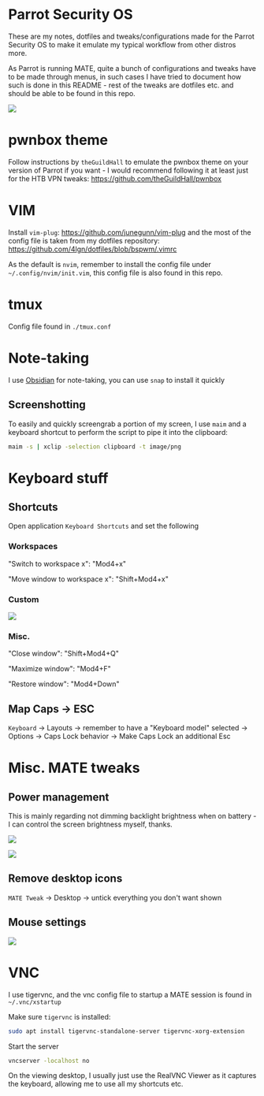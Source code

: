 # Parrot Security OS

These are my notes, dotfiles and tweaks/configurations made for the Parrot Security OS to make it emulate my typical workflow from other distros more.

As Parrot is running MATE, quite a bunch of configurations and tweaks have to be made through menus, in such cases I have tried to document how such is done in this README - rest of the tweaks are dotfiles etc. and should be able to be found in this repo.

![](./screenshots/setup.png)

# pwnbox theme

Follow instructions by `theGuildHall` to emulate the pwnbox theme on your version of Parrot if you want - I would recommend following it at least just for the HTB VPN tweaks: https://github.com/theGuildHall/pwnbox

# VIM

Install `vim-plug`: https://github.com/junegunn/vim-plug and the most of the config file is taken from my dotfiles repository: https://github.com/4lgn/dotfiles/blob/bspwm/.vimrc

As the default is `nvim`, remember to install the config file under `~/.config/nvim/init.vim`, this config file is also found in this repo.

# tmux

Config file found in `./tmux.conf`

# Note-taking

I use [Obsidian](https://obsidian.md/) for note-taking, you can use `snap` to install it quickly

## Screenshotting

To easily and quickly screengrab a portion of my screen, I use `maim` and a keyboard shortcut to perform the script to pipe it into the clipboard:

```bash
maim -s | xclip -selection clipboard -t image/png
```

# Keyboard stuff

## Shortcuts

Open application `Keyboard Shortcuts` and set the following

### Workspaces

"Switch to workspace x": "Mod4+x"

"Move window to workspace x": "Shift+Mod4+x"

### Custom

![](./screenshots/custom-shortcuts.png)

### Misc.

"Close window": "Shift+Mod4+Q"

"Maximize window": "Mod4+F"

"Restore window": "Mod4+Down"

## Map Caps -> ESC

`Keyboard` -> Layouts -> remember to have a "Keyboard model" selected -> Options -> Caps Lock behavior -> Make Caps Lock an additional Esc

# Misc. MATE tweaks

## Power management

This is mainly regarding not dimming backlight brightness when on battery - I can control the screen brightness myself, thanks.

![](./screenshots/power-management1.png)

![](./screenshots/power-management2.png)

## Remove desktop icons

`MATE Tweak` -> Desktop -> untick everything you don't want shown

## Mouse settings

![](./screenshots/mouse-settings.png)

# VNC

I use tigervnc, and the vnc config file to startup a MATE session is found in `~/.vnc/xstartup`

Make sure `tigervnc` is installed:

```bash
sudo apt install tigervnc-standalone-server tigervnc-xorg-extension
```

Start the server

```bash
vncserver -localhost no
```

On the viewing desktop, I usually just use the RealVNC Viewer as it captures the keyboard, allowing me to use all my shortcuts etc.
